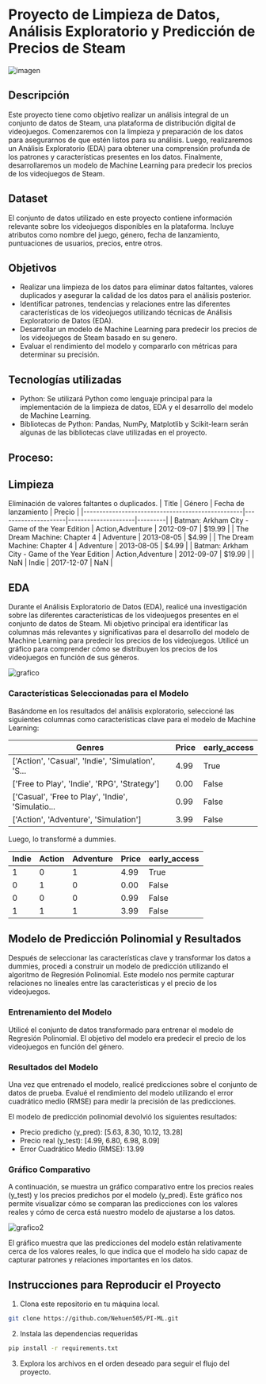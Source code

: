 # Proyecto de Limpieza de Datos, Análisis Exploratorio y Predicción de Precios de Steam
![imagen](https://i.imgur.com/YRUXNhu.jpeg)
## Descripción

Este proyecto tiene como objetivo realizar un análisis integral de un conjunto de datos de Steam, una plataforma de distribución digital de videojuegos. Comenzaremos con la limpieza y preparación de los datos para asegurarnos de que estén listos para su análisis. Luego, realizaremos un Análisis Exploratorio (EDA) para obtener una comprensión profunda de los patrones y características presentes en los datos. Finalmente, desarrollaremos un modelo de Machine Learning para predecir los precios de los videojuegos de Steam.

## Dataset

El conjunto de datos utilizado en este proyecto contiene información relevante sobre los videojuegos disponibles en la plataforma. Incluye atributos como nombre del juego, género, fecha de lanzamiento, puntuaciones de usuarios, precios, entre otros.

## Objetivos

- Realizar una limpieza de los datos para eliminar datos faltantes, valores duplicados y asegurar la calidad de los datos para el análisis posterior.
- Identificar patrones, tendencias y relaciones entre las diferentes características de los videojuegos utilizando técnicas de Análisis Exploratorio de Datos (EDA).
- Desarrollar un modelo de Machine Learning para predecir los precios de los videojuegos de Steam basado en su genero.
- Evaluar el rendimiento del modelo y compararlo con métricas para determinar su precisión.

## Tecnologías utilizadas

- Python: Se utilizará Python como lenguaje principal para la implementación de la limpieza de datos, EDA y el desarrollo del modelo de Machine Learning.
- Bibliotecas de Python: Pandas, NumPy, Matplotlib y Scikit-learn serán algunas de las bibliotecas clave utilizadas en el proyecto.

## Proceso:

## Limpieza
Eliminación de valores faltantes o duplicados.
| Title                                            | Género              | Fecha de lanzamiento | Precio  |
|--------------------------------------------------|---------------------|---------------------|---------|
| Batman: Arkham City - Game of the Year Edition   | Action,Adventure    | 2012-09-07          | $19.99  |
| The Dream Machine: Chapter 4                     | Adventure           | 2013-08-05          | $4.99   |
| The Dream Machine: Chapter 4                     | Adventure           | 2013-08-05          | $4.99   |
| Batman: Arkham City - Game of the Year Edition   | Action,Adventure    | 2012-09-07          | $19.99  |
| NaN                                              | Indie               | 2017-12-07          | NaN     |

## EDA

Durante el Análisis Exploratorio de Datos (EDA), realicé una investigación sobre las diferentes características de los videojuegos presentes en el conjunto de datos de Steam. Mi objetivo principal era identificar las columnas más relevantes y significativas para el desarrollo del modelo de Machine Learning para predecir los precios de los videojuegos.
 Utilicé un gráfico para comprender cómo se distribuyen los precios de los videojuegos en función de sus géneros.

![grafico](https://i.imgur.com/W9oQlOC.png)

### Características Seleccionadas para el Modelo

Basándome en los resultados del análisis exploratorio, seleccioné las siguientes columnas como características clave para el modelo de Machine Learning:

| Genres                                         | Price | early_access |
|-----------------------------------------------|-------|--------------|
| ['Action', 'Casual', 'Indie', 'Simulation', 'S... | 4.99  | True         |
| ['Free to Play', 'Indie', 'RPG', 'Strategy']       | 0.00  | False        |
| ['Casual', 'Free to Play', 'Indie', 'Simulatio... | 0.99  | False        |
| ['Action', 'Adventure', 'Simulation']             | 3.99  | False        |

Luego, lo transformé a dummies.

| Indie | Action | Adventure | Price | early_access |
|-------|--------|-----------|-------|--------------|
| 1     | 0      | 1         | 4.99  | True         |
| 0     | 1      | 0         | 0.00  | False        |
| 0     | 0      | 0         | 0.99  | False        |
| 1     | 1      | 1         | 3.99  | False        |

## Modelo de Predicción Polinomial y Resultados

Después de seleccionar las características clave y transformar los datos a dummies, procedi a construir un modelo de predicción utilizando el algoritmo de Regresión Polinomial. Este modelo nos permite capturar relaciones no lineales entre las características y el precio de los videojuegos.

### Entrenamiento del Modelo

Utilicé el conjunto de datos transformado para entrenar el modelo de Regresión Polinomial. El objetivo del modelo era predecir el precio de los videojuegos en función del género.

### Resultados del Modelo

Una vez que entrenado el modelo, realicé predicciones sobre el conjunto de datos de prueba. Evalué el rendimiento del modelo utilizando el error cuadrático medio (RMSE) para medir la precisión de las predicciones.

El modelo de predicción polinomial devolvió los siguientes resultados:

- Precio predicho (y_pred): [5.63, 8.30, 10.12, 13.28]
- Precio real (y_test): [4.99, 6.80, 6.98, 8.09]
- Error Cuadrático Medio (RMSE): 13.99

### Gráfico Comparativo

A continuación, se muestra un gráfico comparativo entre los precios reales (y_test) y los precios predichos por el modelo (y_pred). Este gráfico nos permite visualizar cómo se comparan las predicciones con los valores reales y cómo de cerca está nuestro modelo de ajustarse a los datos.

![grafico2](https://i.imgur.com/tfBLFNC.png)

El gráfico muestra que las predicciones del modelo están relativamente cerca de los valores reales, lo que indica que el modelo ha sido capaz de capturar patrones y relaciones importantes en los datos.

## Instrucciones para Reproducir el Proyecto

1. Clona este repositorio en tu máquina local.

```bash
git clone https://github.com/Nehuen505/PI-ML.git
```

2. Instala las dependencias requeridas

```bash
pip install -r requirements.txt
```

3. Explora los archivos en el orden deseado para seguir el flujo del proyecto.
